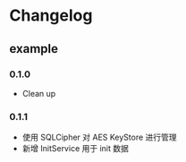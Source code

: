 # Changelog

## example

### 0.1.0
* Clean up

### 0.1.1
* 使用 SQLCipher 对 AES KeyStore 进行管理
* 新增 InitService 用于 init 数据



